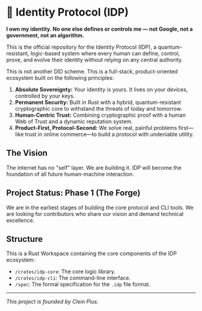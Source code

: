 # 🧬 Identity Protocol (IDP)

**I own my identity. No one else defines or controls me — not Google, not a government, not an algorithm.**

This is the official repository for the Identity Protocol (IDP), a quantum-resistant, logic-based system where every human can define, control, prove, and evolve their identity without relying on any central authority.

This is not another DID scheme. This is a full-stack, product-oriented ecosystem built on the following principles:

1.  **Absolute Sovereignty:** Your identity is yours. It lives on your devices, controlled by your keys.
2.  **Permanent Security:** Built in Rust with a hybrid, quantum-resistant cryptographic core to withstand the threats of today and tomorrow.
3.  **Human-Centric Trust:** Combining cryptographic proof with a human Web of Trust and a dynamic reputation system.
4.  **Product-First, Protocol-Second:** We solve real, painful problems first—like trust in online commerce—to build a protocol with undeniable utility.

## The Vision

The internet has no "self" layer. We are building it. IDP will become the foundation of all future human-machine interaction.

## Project Status: Phase 1 (The Forge)

We are in the earliest stages of building the core protocol and CLI tools. We are looking for contributors who share our vision and demand technical excellence.

## Structure

This is a Rust Workspace containing the core components of the IDP ecosystem:

*   `/crates/idp-core`: The core logic library.
*   `/crates/idp-cli`: The command-line interface.
*   `/spec`: The formal specification for the `.idp` file format.

---

*This project is founded by Clein Pius.*
